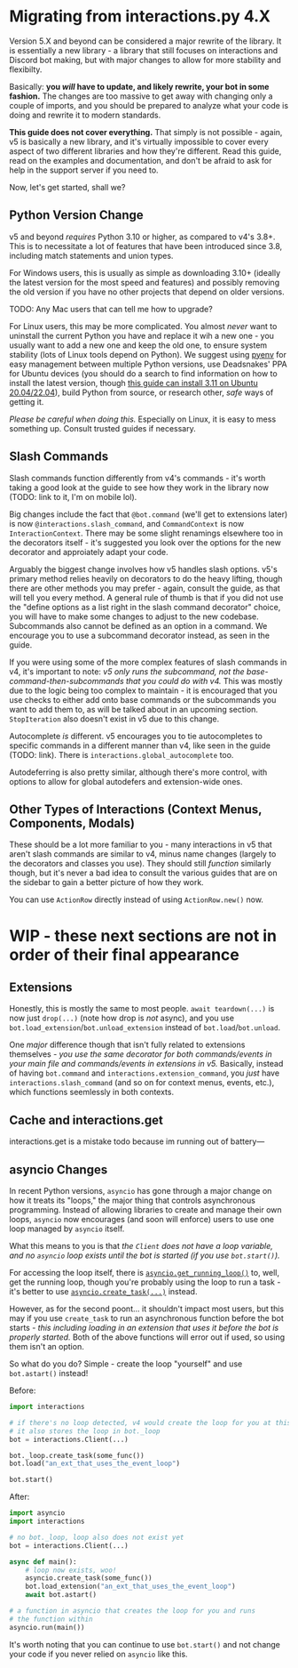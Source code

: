 # Migrating from interactions.py 4.X

Version 5.X and beyond can be considered a major rewrite of the library. It is essentially a new library - a library that still focuses on interactions and Discord bot making, but with major changes to allow for more stability and flexibilty.

Basically: **you *will* have to update, and likely rewrite, your bot in some fashion.** The changes are too massive to get away with changing only a couple of imports, and you should be prepared to analyze what your code is doing and rewrite it to modern standards.

**This guide does not cover everything.** That simply is not possible - again, v5 is basically a new library, and it's virtually impossible to cover every aspect of two different libraries and how they're different. Read this guide, read on the examples and documentation, and don't be afraid to ask for help in the support server if you need to.

Now, let's get started, shall we?

## Python Version Change

v5 and beyond *requires* Python 3.10 or higher, as compared to v4's 3.8+. This is to necessitate a lot of features that have been introduced since 3.8, including match statements and union types.

For Windows users, this is usually as simple as downloading 3.10+ (ideally the latest version for the most speed and features) and possibly removing the old version if you have no other projects that depend on older versions.

TODO: Any Mac users that can tell me how to upgrade?

For Linux users, this may be more complicated. You almost *never* want to uninstall the current Python you have and replace it wih a new one - you usually want to add a new one and keep the old one, to ensure system stability (lots of Linux tools depend on Python).
We suggest using [pyenv](https://github.com/pyenv/pyenv) for easy management between multiple Python versions, use Deadsnakes' PPA for Ubuntu devices (you should do a search to find information on how to install the latest version, though [this guide can install 3.11 on Ubuntu 20.04/22.04](https://tecadmin.net/how-to-install-python-3-11-on-ubuntu-22-04/)), build Python from source, or research other, *safe* ways of getting it.

*Please be careful when doing this.* Especially on Linux, it is easy to mess something up. Consult trusted guides if necessary.

## Slash Commands

Slash commands function differently from v4's commands - it's worth taking a good look at the guide to see how they work in the library now (TODO: link to it, I'm on mobile lol).

Big changes include the fact that `@bot.command` (we'll get to extensions later) is now `@interactions.slash_command`, and `CommandContext` is now `InteractionContext`. There may be some slight renamings elsewhere too in the decorators itself - it's suggested you look over the options for the new decorator and approiately adapt your code.

Arguably the biggest change involves how v5 handles slash options. v5's primary method relies heavily on decorators to do the heavy lifting, though there are other methods you may prefer - again, consult the guide, as that will tell you every method. A general rule of thumb is that if you did not use the "define options as a list right in the slash command decorator" choice, you will have to make some changes to adjust to the new codebase.
Subcommands also cannot be defined as an option in a command. We encourage you to use a subcommand decorator instead, as seen in the guide.

If you were using some of the more complex features of slash commands in v4, it's important to note: *v5 only runs the subcommand, not the base-command-then-subcommands that you could do with v4.* This was mostly due to the logic being too complex to maintain - it is encouraged that you use checks to either add onto base commands or the subcommands you want to add them to, as will be talked about in an upcoming section. `StopIteration` also doesn't exist in v5 due to this change.

Autocomplete *is* different. v5 encourages you to tie autocompletes to specific commands in a different manner than v4, like seen in the guide (TODO: link). There is `interactions.global_autocomplete` too.

Autodeferring is also pretty similar, although there's more control, with options to allow for global autodefers and extension-wide ones.

## Other Types of Interactions (Context Menus, Components, Modals)

These should be a lot more familiar to you - many interactions in v5 that aren't slash commands are similar to v4, minus name changes (largely to the decorators and classes you use). They should still *function* similarly though, but it's never a bad idea to consult the various guides that are on the sidebar to gain a better picture of how they work.

You can use `ActionRow` directly instead of using `ActionRow.new()` now.

# WIP - these next sections are not in order of their final appearance

## Extensions

Honestly, this is mostly the same to most people. `await teardown(...)` is now just `drop(...)` (note how drop is *not* async), and you use `bot.load_extension`/`bot.unload_extension` instead of `bot.load`/`bot.unload`.

One *major* difference though that isn't fully related to extensions themselves - *you use the same decorator for both commands/events in your main file and commands/events in extensions in v5.* Basically, instead of having `bot.command` and `interactions.extension_command`, you *just* have `interactions.slash_command` (and so on for context menus, events, etc.), which functions seemlessly in both contexts.

## Cache and interactions.get

interactions.get is a mistake
todo because im running out of battery—

## asyncio Changes

In recent Python versions, `asyncio` has gone through a major change on how it treats its "loops," the major thing that controls asynchronous programming. Instead of allowing libraries to create and manage their own loops, `asyncio` now encourages (and soon will enforce) users to use one loop managed by `asyncio` itself.

What this means to you is that *the `Client` does not have a loop variable, and no `asyncio` loop exists until the bot is started (if you use `bot.start()`).*

For accessing the loop itself, there is [`asyncio.get_running_loop()`](https://docs.python.org/3/library/asyncio-eventloop.html#asyncio.get_running_loop) to, well, get the running loop, though you're probably using the loop to run a task - it's better to use [`asyncio.create_task(...)`](https://docs.python.org/3/library/asyncio-task.html#asyncio.create_task) instead. 

However, as for the second poont... it shouldn't impact most users, but this may if you use `create_task` to run an asynchronous function before the bot starts - *this including loading in an extension that uses it before the bot is properly started.* Both of the above functions will error out if used, so using them isn't an option.

So what do you do? Simple - create the loop "yourself" and use `bot.astart()` instead!

Before:
```python
import interactions

# if there's no loop detected, v4 would create the loop for you at this point
# it also stores the loop in bot._loop
bot = interactions.Client(...)

bot._loop.create_task(some_func())
bot.load("an_ext_that_uses_the_event_loop")

bot.start()
```

After:
```python
import asyncio
import interactions

# no bot._loop, loop also does not exist yet
bot = interactions.Client(...)

async def main():
    # loop now exists, woo!
    asyncio.create_task(some_func())
    bot.load_extension("an_ext_that_uses_the_event_loop")
    await bot.astart()

# a function in asyncio that creates the loop for you and runs
# the function within
asyncio.run(main())
```

It's worth noting that you can continue to use `bot.start()` and not change your code if you never relied on `asyncio` like this.
